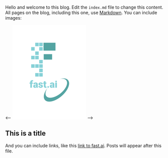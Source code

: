 Hello and welcome to this blog. Edit the `index.md` file to change this content. All pages on the blog, including this one, use [Markdown](https://guides.github.com/features/mastering-markdown/). You can include images:

<--
![Image of fast.ai logo](images/logo.png)
-->

## This is a title

And you can include links, like this [link to fast.ai](https://www.fast.ai). Posts will appear after this file. 
